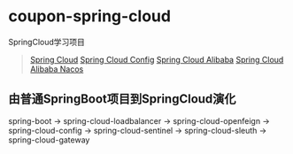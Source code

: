 # coupon-spring-cloud
SpringCloud学习项目
> [Spring Cloud](https://spring.io/spring-cloud)
> [Spring Cloud Config](https://spring.io/spring-cloud-config)
> [Spring Cloud Alibaba](https://spring.io/spring-cloud-alibaba)
> [Spring Cloud Alibaba Nacos](https://spring.io/spring-cloud-alibaba-nacos)

## 由普通SpringBoot项目到SpringCloud演化
spring-boot -> spring-cloud-loadbalancer -> spring-cloud-openfeign -> spring-cloud-config -> spring-cloud-sentinel -> spring-cloud-sleuth -> spring-cloud-gateway
